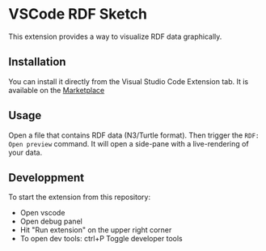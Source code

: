 
# VSCode RDF Sketch

This extension provides a way to visualize RDF data graphically.

## Installation

You can install it directly from the Visual Studio Code Extension tab. It is available on the [Marketplace](https://marketplace.visualstudio.com/items?itemName=Zazuko.rdf-sketch)

## Usage

Open a file that contains RDF data (N3/Turtle format). Then trigger the `RDF: Open preview` command. It will open a side-pane with a live-rendering of your data.

## Developpment

To start the extension from this repository:
- Open vscode
- Open debug panel
- Hit "Run extension" on the upper right corner
- To open dev tools: ctrl+P Toggle developer tools
